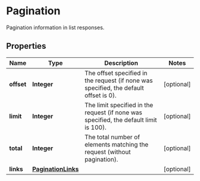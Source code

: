 

# Pagination

Pagination information in list responses.
## Properties

| Name | Type | Description | Notes |
| ------------ | ------------- | ------------- | ------------- |
| **offset** | **Integer** | The offset specified in the request (if none was specified, the default offset is 0).  |  [optional] |
| **limit** | **Integer** | The limit specified in the request (if none was specified, the default limit is 100).  |  [optional] |
| **total** | **Integer** | The total number of elements matching the request (without pagination).  |  [optional] |
| **links** | [**PaginationLinks**](PaginationLinks.md) |  |  [optional] |


